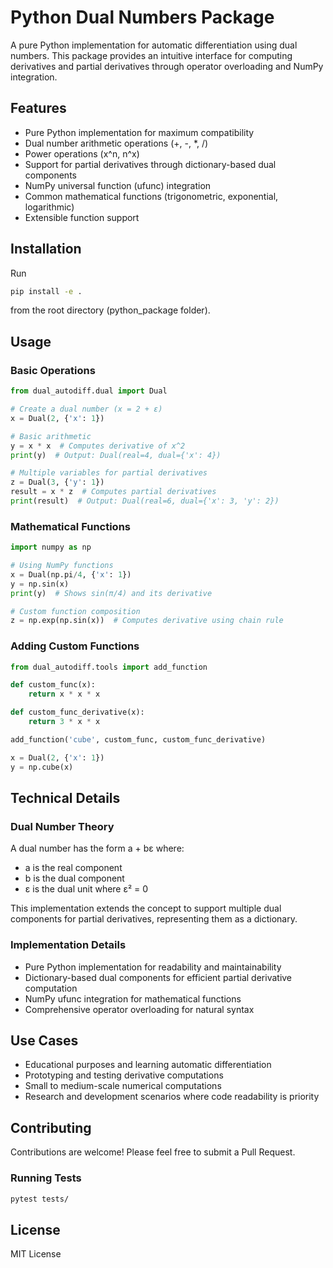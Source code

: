 # Python Dual Numbers Package

A pure Python implementation for automatic differentiation using dual numbers. This package provides an intuitive interface for computing derivatives and partial derivatives through operator overloading and NumPy integration.

## Features

- Pure Python implementation for maximum compatibility
- Dual number arithmetic operations (+, -, *, /)
- Power operations (x^n, n^x)
- Support for partial derivatives through dictionary-based dual components
- NumPy universal function (ufunc) integration
- Common mathematical functions (trigonometric, exponential, logarithmic)
- Extensible function support

## Installation
Run 
```bash
pip install -e .
```
from the root directory (python_package folder).

## Usage

### Basic Operations

```python
from dual_autodiff.dual import Dual

# Create a dual number (x = 2 + ε)
x = Dual(2, {'x': 1})

# Basic arithmetic
y = x * x  # Computes derivative of x^2
print(y)  # Output: Dual(real=4, dual={'x': 4})

# Multiple variables for partial derivatives
z = Dual(3, {'y': 1})
result = x * z  # Computes partial derivatives
print(result)  # Output: Dual(real=6, dual={'x': 3, 'y': 2})
```

### Mathematical Functions

```python
import numpy as np

# Using NumPy functions
x = Dual(np.pi/4, {'x': 1})
y = np.sin(x)
print(y)  # Shows sin(π/4) and its derivative

# Custom function composition
z = np.exp(np.sin(x))  # Computes derivative using chain rule
```

### Adding Custom Functions

```python
from dual_autodiff.tools import add_function

def custom_func(x):
    return x * x * x

def custom_func_derivative(x):
    return 3 * x * x

add_function('cube', custom_func, custom_func_derivative)

x = Dual(2, {'x': 1})
y = np.cube(x)
```

## Technical Details

### Dual Number Theory

A dual number has the form a + bε where:
- a is the real component
- b is the dual component
- ε is the dual unit where ε² = 0

This implementation extends the concept to support multiple dual components for partial derivatives, representing them as a dictionary.

### Implementation Details

- Pure Python implementation for readability and maintainability
- Dictionary-based dual components for efficient partial derivative computation
- NumPy ufunc integration for mathematical functions
- Comprehensive operator overloading for natural syntax

## Use Cases

- Educational purposes and learning automatic differentiation
- Prototyping and testing derivative computations
- Small to medium-scale numerical computations
- Research and development scenarios where code readability is priority

## Contributing

Contributions are welcome! Please feel free to submit a Pull Request.

### Running Tests

```bash
pytest tests/
```

## License

MIT License
